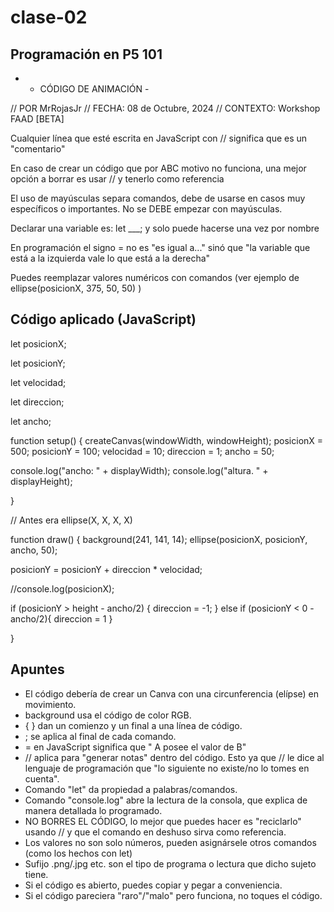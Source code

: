 # clase-02

## Programación en P5 101

* - CÓDIGO DE ANIMACIÓN -

// POR MrRojasJr
// FECHA: 08 de Octubre, 2024
// CONTEXTO: Workshop FAAD [BETA]

Cualquier línea que esté escrita en JavaScript con // significa que es un "comentario" 

En caso de crear un código que por ABC motivo no funciona, una mejor opción a borrar es usar // y tenerlo como referencia

El uso de mayúsculas separa comandos, debe de usarse en casos  muy específicos o importantes. No se DEBE empezar con mayúsculas.

Declarar una variable es: let ___; y solo puede hacerse una vez por nombre

En programación el signo = no es "es igual a..." sinó que "la variable que está a la izquierda vale lo que está a la derecha"

Puedes reemplazar valores numéricos con comandos (ver ejemplo de ellipse(posicionX, 375, 50, 50) ) 

## Código aplicado (JavaScript)

let posicionX;

let posicionY;

let velocidad;

let direccion;

let ancho; 

function setup() {
  createCanvas(windowWidth, windowHeight);
  posicionX = 500;
  posicionY = 100;
  velocidad = 10;
  direccion = 1;
  ancho = 50;
  
  console.log("ancho: " + displayWidth);
  console.log("altura. " + displayHeight);

}


// Antes era ellipse(X, X, X, X) 

function draw() {
  background(241, 141, 14);
  ellipse(posicionX, posicionY, ancho, 50);
  
  posicionY = posicionY + direccion * velocidad;
 
  
  //console.log(posicionX);
  
  if (posicionY > height - ancho/2) {
  direccion = -1;
  }
  else if (posicionY < 0 - ancho/2){
    direccion = 1
  }
    
  
}



## Apuntes

* El código debería de crear un Canva con una circunferencia (elípse) en movimiento.
* background usa el código de color RGB.
* { }  dan un comienzo y un final a una línea de código.
* ; se aplica al final de cada comando.
* = en JavaScript significa que " A posee el valor de B"
* // aplica para "generar notas" dentro del código. Esto ya que // le dice al lenguaje de programación que "lo siguiente no existe/no lo tomes en cuenta".
* Comando "let" da propiedad a palabras/comandos.
* Comando "console.log" abre la lectura de la consola, que explica de manera detallada lo programado.
* NO BORRES EL CÓDIGO, lo mejor que puedes hacer es "reciclarlo" usando // y que el comando en deshuso sirva como referencia.
* Los valores no son solo números, pueden asignársele otros comandos (como los hechos con let)
* Sufijo .png/.jpg etc. son el tipo de programa o lectura que dicho sujeto tiene.
* Si el código es abierto, puedes copiar y pegar a conveniencia.
* Si el código pareciera "raro"/"malo" pero funciona, no toques el código.


